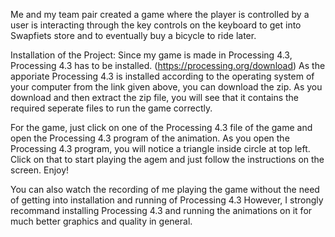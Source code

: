 Me and my team pair created a game where the player is controlled by a user is interacting through the key controls on the keyboard to get into Swapfiets store and to eventually buy a bicycle to ride later. 

Installation of the Project: Since my game is made in Processing 4.3, Processing 4.3 has to be installed. (https://processing.org/download) As the apporiate Processing 4.3 is installed according to the operating system of your computer from the link given above, you can download the zip. As you download and then extract the zip file, you will see that it contains the required seperate files to run the game correctly.

For the game, just click on one of the Processing 4.3 file of the game and open the Processing 4.3 program of the animation. As you open the Processing 4.3 program, you will notice a triangle inside circle at top left. Click on that to start playing the agem and just follow the instructions on the screen. Enjoy!

You can also watch the recording of me playing the game without the need of getting into installation and running of Processing 4.3 However, I strongly recommand installing Processing 4.3 and running the animations on it for much better graphics and quality in general.
